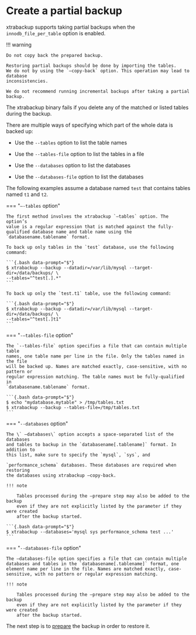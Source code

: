 # Create a partial backup

xtrabackup supports taking partial backups when the
`innodb_file_per_table` option is enabled.

!!! warning

    Do not copy back the prepared backup.

    Restoring partial backups should be done by importing the tables.
    We do not by using the `–copy-back` option. This operation may lead to database
    inconsistencies.
    
    We do not recommend running incremental backups after taking a partial
    backup.

The xtrabackup binary fails if you delete any of the matched or listed tables during the backup.

There are multiple ways of specifying which part of the whole data is backed up:

* Use the `--tables` option to list the table names

* Use the `--tables-file` option to list the tables in a file

* Use the `--databases` option to list the databases

* Use the `--databases-file` option to list the databases

The following examples assume a database named `test` that contains tables named `t1` and `t2`.

=== "`–-tables` option"

    The first method involves the xtrabackup `–tables` option. The option’s
    value is a regular expression that is matched against the fully-qualified database name and table name using the `databasename.tablename` format.
    
    To back up only tables in the `test` database, use the following
    command:
    
    ```{.bash data-prompt="$"}
    $ xtrabackup --backup --datadir=/var/lib/mysql --target-dir=/data/backups/ \
    --tables="^test[.].*"
    ```
    
    To back up only the `test.t1` table, use the following command:
    
    ```{.bash data-prompt="$"}
    $ xtrabackup --backup --datadir=/var/lib/mysql --target-dir=/data/backups/ \
    --tables="^test[.]t1"
    ```

=== "`-–tables-file` option"

    The `--tables-file` option specifies a file that can contain multiple table
    names, one table name per line in the file. Only the tables named in the file
    will be backed up. Names are matched exactly, case-sensitive, with no pattern or
    regular expression matching. The table names must be fully-qualified in
    `databasename.tablename` format.
    
    ```{.bash data-prompt="$"}
    $ echo "mydatabase.mytable" > /tmp/tables.txt
    $ xtrabackup --backup --tables-file=/tmp/tables.txt
    ```

=== "`--databases` option"

    The \` –databases\` option accepts a space-separated list of the databases
    and tables to backup in the `databasename[.tablename]` format. In addition to
    this list, make sure to specify the `mysql`, `sys`, and
    
    `performance_schema` databases. These databases are required when restoring
    the databases using xtrabackup –copy-back.
    
    !!! note
       
        Tables processed during the –prepare step may also be added to the backup
        even if they are not explicitly listed by the parameter if they were created
        after the backup started.
    
    ```{.bash data-prompt="$"}
    $ xtrabackup --databases='mysql sys performance_schema test ...'
    ```

=== "`--databases-file` option"

    The –databases-file option specifies a file that can contain multiple
    databases and tables in the `databasename[.tablename]` format, one element name per line in the file. Names are matched exactly, case-sensitive, with no pattern or regular expression matching.
    
    !!! note
       
        Tables processed during the –prepare step may also be added to the backup
        even if they are not explicitly listed by the parameter if they were created
        after the backup started.

The next step is to [prepare](prepare-partial-backup.md) the backup in order to restore it. 
